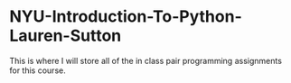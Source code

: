 # NYU-Introduction-To-Python-Lauren-Sutton

This is where I will store all of the in class pair programming assignments for this course.
